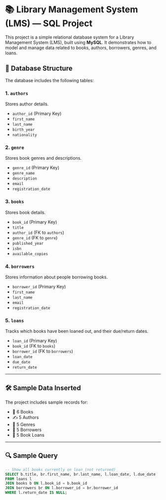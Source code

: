 # 📚 Library Management System (LMS) — SQL Project

This project is a simple relational database system for a Library Management System (LMS), built using **MySQL**. It demonstrates how to model and manage data related to books, authors, borrowers, genres, and loans.

## 🧱 Database Structure

The database includes the following tables:

### 1. `authors`
Stores author details.
- `author_id` (Primary Key)
- `first_name`
- `last_name`
- `birth_year`
- `nationality`

### 2. `genre`
Stores book genres and descriptions.
- `genre_id` (Primary Key)
- `genre_name`
- `description`
- `email`
- `registration_date`

### 3. `books`
Stores book details.
- `book_id` (Primary Key)
- `title`
- `author_id` (FK to `authors`)
- `genre_id` (FK to `genre`)
- `published_year`
- `isbn`
- `available_copies`

### 4. `borrowers`
Stores information about people borrowing books.
- `borrower_id` (Primary Key)
- `first_name`
- `last_name`
- `email`
- `registration_date`

### 5. `loans`
Tracks which books have been loaned out, and their due/return dates.
- `loan_id` (Primary Key)
- `book_id` (FK to `books`)
- `borrower_id` (FK to `borrowers`)
- `loan_date`
- `due_date`
- `return_date`

---

## 🛠 Sample Data Inserted

The project includes sample records for:
- 📖 6 Books
- ✍️ 5 Authors
- 🧙 5 Genres
- 👤 5 Borrowers
- 📅 5 Book Loans

---

## 🔍 Sample Query

```sql
-- Show all books currently on loan (not returned)
SELECT b.title, br.first_name, br.last_name, l.loan_date, l.due_date
FROM loans l
JOIN books b ON l.book_id = b.book_id
JOIN borrowers br ON l.borrower_id = br.borrower_id
WHERE l.return_date IS NULL;
